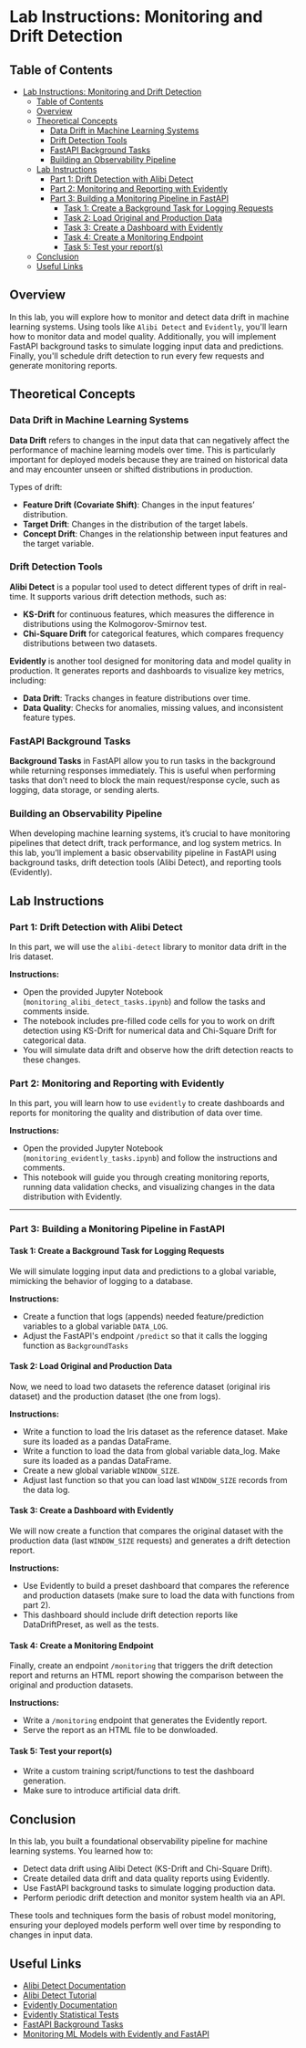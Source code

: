 # Lab Instructions: Monitoring and Drift Detection

## Table of Contents

- [Lab Instructions: Monitoring and Drift Detection](#lab-instructions-monitoring-and-drift-detection)
  - [Table of Contents](#table-of-contents)
  - [Overview](#overview)
  - [Theoretical Concepts](#theoretical-concepts)
    - [Data Drift in Machine Learning Systems](#data-drift-in-machine-learning-systems)
    - [Drift Detection Tools](#drift-detection-tools)
    - [FastAPI Background Tasks](#fastapi-background-tasks)
    - [Building an Observability Pipeline](#building-an-observability-pipeline)
  - [Lab Instructions](#lab-instructions)
    - [Part 1: Drift Detection with Alibi Detect](#part-1-drift-detection-with-alibi-detect)
    - [Part 2: Monitoring and Reporting with Evidently](#part-2-monitoring-and-reporting-with-evidently)
    - [Part 3: Building a Monitoring Pipeline in FastAPI](#part-3-building-a-monitoring-pipeline-in-fastapi)
      - [Task 1: Create a Background Task for Logging Requests](#task-1-create-a-background-task-for-logging-requests)
      - [Task 2: Load Original and Production Data](#task-2-load-original-and-production-data)
      - [Task 3: Create a Dashboard with Evidently](#task-3-create-a-dashboard-with-evidently)
      - [Task 4: Create a Monitoring Endpoint](#task-4-create-a-monitoring-endpoint)
      - [Task 5: Test your report(s)](#task-5-test-your-reports)
  - [Conclusion](#conclusion)
  - [Useful Links](#useful-links)

## Overview

In this lab, you will explore how to monitor and detect data drift in machine learning systems. Using tools like `Alibi Detect` and `Evidently`, you'll learn how to monitor data and model quality. Additionally, you will implement FastAPI background tasks to simulate logging input data and predictions. Finally, you'll schedule drift detection to run every few requests and generate monitoring reports.

## Theoretical Concepts

### Data Drift in Machine Learning Systems

**Data Drift** refers to changes in the input data that can negatively affect the performance of machine learning models over time. This is particularly important for deployed models because they are trained on historical data and may encounter unseen or shifted distributions in production.

Types of drift:

- **Feature Drift (Covariate Shift)**: Changes in the input features’ distribution.
- **Target Drift**: Changes in the distribution of the target labels.
- **Concept Drift**: Changes in the relationship between input features and the target variable.

### Drift Detection Tools

**Alibi Detect** is a popular tool used to detect different types of drift in real-time. It supports various drift detection methods, such as:

- **KS-Drift** for continuous features, which measures the difference in distributions using the Kolmogorov-Smirnov test.
- **Chi-Square Drift** for categorical features, which compares frequency distributions between two datasets.

**Evidently** is another tool designed for monitoring data and model quality in production. It generates reports and dashboards to visualize key metrics, including:

- **Data Drift**: Tracks changes in feature distributions over time.
- **Data Quality**: Checks for anomalies, missing values, and inconsistent feature types.

### FastAPI Background Tasks

**Background Tasks** in FastAPI allow you to run tasks in the background while returning responses immediately. This is useful when performing tasks that don’t need to block the main request/response cycle, such as logging, data storage, or sending alerts.

### Building an Observability Pipeline

When developing machine learning systems, it’s crucial to have monitoring pipelines that detect drift, track performance, and log system metrics. In this lab, you’ll implement a basic observability pipeline in FastAPI using background tasks, drift detection tools (Alibi Detect), and reporting tools (Evidently).

## Lab Instructions

### Part 1: Drift Detection with Alibi Detect

In this part, we will use the `alibi-detect` library to monitor data drift in the Iris dataset.

**Instructions:**

- Open the provided Jupyter Notebook (`monitoring_alibi_detect_tasks.ipynb`) and follow the tasks and comments inside.
- The notebook includes pre-filled code cells for you to work on drift detection using KS-Drift for numerical data and Chi-Square Drift for categorical data.
- You will simulate data drift and observe how the drift detection reacts to these changes.

### Part 2: Monitoring and Reporting with Evidently

In this part, you will learn how to use `evidently` to create dashboards and reports for monitoring the quality and distribution of data over time.

**Instructions:**

- Open the provided Jupyter Notebook (`monitoring_evidently_tasks.ipynb`) and follow the instructions and comments.
- This notebook will guide you through creating monitoring reports, running data validation checks, and visualizing changes in the data distribution with Evidently.

---

### Part 3: Building a Monitoring Pipeline in FastAPI

#### Task 1: Create a Background Task for Logging Requests

We will simulate logging input data and predictions to a global variable, mimicking the behavior of logging to a database.

**Instructions:**

- Create a function that logs (appends) needed feature/prediction variables to a global variable `DATA_LOG`.
- Adjust the FastAPI's endpoint `/predict` so that it calls the logging function as `BackgroundTasks`
  
#### Task 2: Load Original and Production Data

Now, we need to load two datasets the reference dataset (original iris dataset) and the production dataset (the one from logs).

**Instructions:**

- Write a function to load the Iris dataset as the reference dataset. Make sure its loaded as a pandas DataFrame.
- Write a function to load the data from global variable data_log. Make sure its loaded as a pandas DataFrame.
- Create a new global variable `WINDOW_SIZE`.
- Adjust last function so that you can load last `WINDOW_SIZE` records from the data log.

#### Task 3: Create a Dashboard with Evidently

We will now create a function that compares the original dataset with the production data (last `WINDOW_SIZE` requests) and generates a drift detection report.

**Instructions:**

- Use Evidently to build a preset dashboard that compares the reference and production datasets (make sure to load the data with functions from part 2).
- This dashboard should include drift detection reports like DataDriftPreset, as well as the tests.

#### Task 4: Create a Monitoring Endpoint

Finally, create an endpoint `/monitoring` that triggers the drift detection report and returns an HTML report showing the comparison between the original and production datasets.

**Instructions:**

- Write a `/monitoring` endpoint that generates the Evidently report.
- Serve the report as an HTML file to be donwloaded.

#### Task 5: Test your report(s)

- Write a custom training script/functions to test the dashboard generation.
- Make sure to introduce artificial data drift.

## Conclusion

In this lab, you built a foundational observability pipeline for machine learning systems. You learned how to:

- Detect data drift using Alibi Detect (KS-Drift and Chi-Square Drift).
- Create detailed data drift and data quality reports using Evidently.
- Use FastAPI background tasks to simulate logging production data.
- Perform periodic drift detection and monitor system health via an API.

These tools and techniques form the basis of robust model monitoring, ensuring your deployed models perform well over time by responding to changes in input data.

## Useful Links

- [Alibi Detect Documentation](https://docs.seldon.io/projects/alibi-detect/en/stable/)
- [Alibi Detect Tutorial](https://medium.com/@sharangp/the-perfect-alibi-catching-data-drift-with-alibi-detect-eebbf527ef78)
- [Evidently Documentation](https://docs.evidentlyai.com/)
- [Evidently Statistical Tests](https://docs.evidentlyai.com/user-guide/customization/options-for-statistical-tests)
- [FastAPI Background Tasks](https://fastapi.tiangolo.com/tutorial/background-tasks/)
- [Monitoring ML Models with Evidently and FastAPI](https://duarteocarmo.com/blog/monitoring-ml-models-fastapi-evidently)
